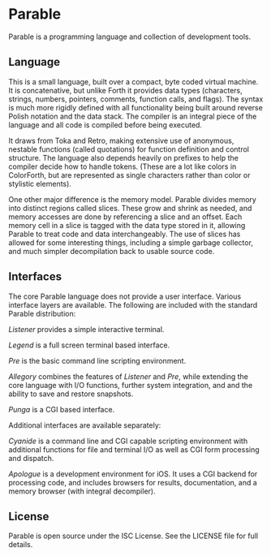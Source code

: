# Parable

Parable is a programming language and collection of development tools.

## Language

This is a small language, built over a compact, byte coded virtual machine. It is concatenative, but unlike Forth it provides data types (characters, strings, numbers, pointers, comments, function calls, and flags). The syntax is much more rigidly defined with all functionality being built around reverse Polish notation and the data stack. The compiler is an integral piece of the language and all code is compiled before being executed.

It draws from Toka and Retro, making extensive use of anonymous, nestable functions (called quotations) for function definition and control structure. The language also depends heavily on prefixes to help the compiler decide how to handle tokens. (These are a lot like colors in ColorForth, but are represented as single characters rather than color or stylistic elements).

One other major difference is the memory model. Parable divides memory into distinct regions called slices. These grow and shrink as needed, and memory accesses are done by referencing a slice and an offset. Each memory cell in a slice is tagged with the data type stored in it, allowing Parable to treat code and data interchangeably. The use of slices has allowed for some interesting things, including a simple garbage collector, and much simpler decompilation back to usable source code.

## Interfaces

The core Parable language does not provide a user interface. Various interface layers are available. The following are included with the standard Parable distribution:

*Listener* provides a simple interactive terminal.

*Legend* is a full screen terminal based interface.

*Pre* is the basic command line scripting environment.

*Allegory* combines the features of *Listener* and *Pre*, while extending the core language with I/O functions, further system integration, and and the ability to save and restore snapshots.

*Punga* is a CGI based interface.

Additional interfaces are available separately:

*Cyanide* is a command line and CGI capable scripting environment with additional functions for file and terminal I/O as well as CGI form processing and dispatch.

*Apologue* is a development environment for iOS. It uses a CGI backend for processing code, and includes browsers for results, documentation, and a memory browser (with integral decompiler).

## License

Parable is open source under the ISC License. See the LICENSE file for full details.
